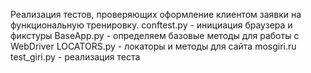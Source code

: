 Реализация тестов, проверяющих оформление клиентом заявки на функциональную тренировку. 
conftest.py - инициация браузера и фикстуры
BaseApp.py - определяем базовые методы для работы с WebDriver
LOCATORS.py - локаторы и методы для сайта mosgiri.ru
test_giri.py - реализация теста
